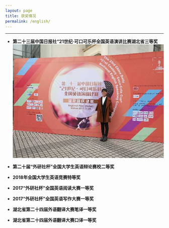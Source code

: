 ```yaml
---
layout: page
title: 获奖情况
permalink: /english/
---
```

-----

* **第二十三届中国日报社“21世纪·可口可乐杯全国英语演讲比赛湖北省三等奖**
![](../images/333.jpg) 

* **第二十届“外研社杯”全国大学生英语辩论赛校二等奖**

* **2018年全国大学生英语竞赛特等奖**


* **2017“外研社杯”全国英语阅读大赛一等奖**
  

* **2017“外研社杯”全国英语写作大赛一等奖**


* **湖北省第二十四届外语翻译大赛笔译一等奖** 


* **湖北省第二十四届外语翻译大赛口译一等奖**
